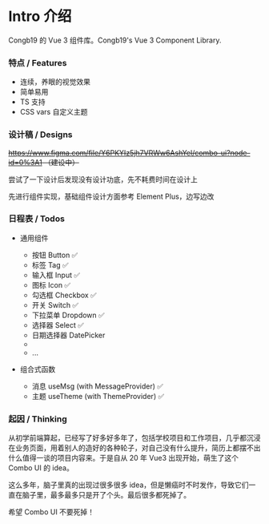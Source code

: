 # Intro 介绍

Congb19 的 Vue 3 组件库。Congb19's Vue 3 Component Library.

### 特点 / Features

- 连续，养眼的视觉效果
- 简单易用
- TS 支持
- CSS vars 自定义主题

### 设计稿 / Designs

~~https://www.figma.com/file/Y6PKYIz5jh7VRWw6AshYel/combo-ui?node-id=0%3A1 （建设中）~~

尝试了一下设计后发现没有设计功底，先不耗费时间在设计上

先进行组件实现，基础组件设计方面参考 Element Plus，边写边改

### 日程表 / Todos

- 通用组件

  - 按钮 Button ✅
  - 标签 Tag ✅
  - 输入框 Input ✅
  - 图标 Icon ✅
  - 勾选框 Checkbox ✅
  - 开关 Switch ✅
  - 下拉菜单 Dropdown ✅
  - 选择器 Select ✅
  - 日期选择器 DatePicker
  -
  - ...

- 组合式函数

  - 消息 useMsg (with MessageProvider) ✅
  - 主题 useTheme (with ThemeProvider) ✅

### 起因 / Thinking

从初学前端算起，已经写了好多好多年了，包括学校项目和工作项目，几乎都沉浸在业务页面，用着别人的造好的各种轮子，对自己没有什么提升，简历上都摆不出什么值得一谈的项目内容来。于是自从 20 年 Vue3 出现开始，萌生了这个 Combo UI 的 idea。

这么多年，脑子里真的出现过很多很多 idea，但是懒癌时不时发作，导致它们一直在脑子里，最多最多只是开了个头。最后很多都死掉了。

希望 Combo UI 不要死掉！
